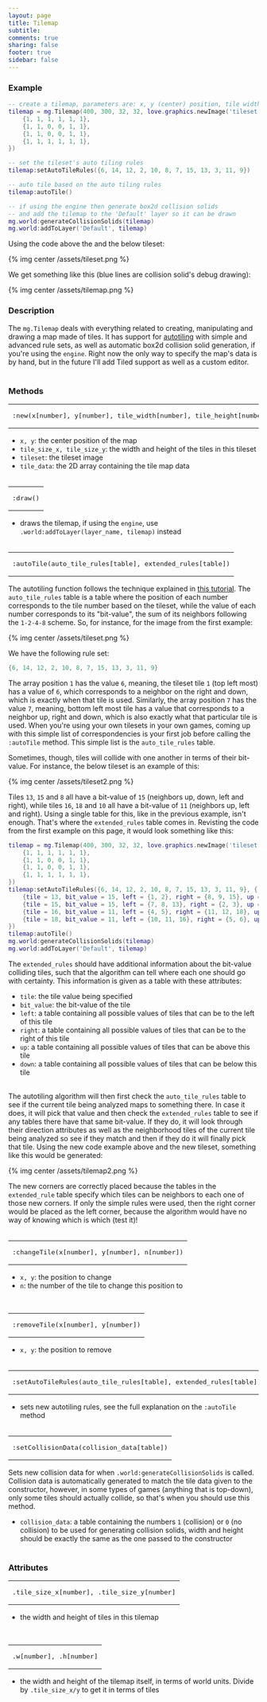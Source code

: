 ```yaml
---
layout: page
title: Tilemap 
subtitle:
comments: true
sharing: false
footer: true
sidebar: false 
---
```


<h3 id="example" data-magellan-destination="example">Example</h3>

~~~ lua
-- create a tilemap, parameters are: x, y (center) position, tile width and height, tileset image, tilemap data
tilemap = mg.Tilemap(400, 300, 32, 32, love.graphics.newImage('tileset.png'), {
    {1, 1, 1, 1, 1, 1},
    {1, 1, 0, 0, 1, 1},
    {1, 1, 0, 0, 1, 1},
    {1, 1, 1, 1, 1, 1},
})

-- set the tileset's auto tiling rules
tilemap:setAutoTileRules({6, 14, 12, 2, 10, 8, 7, 15, 13, 3, 11, 9})

-- auto tile based on the auto tiling rules
tilemap:autoTile()

-- if using the engine then generate box2d collision solids
-- and add the tilemap to the 'Default' layer so it can be drawn
mg.world:generateCollisionSolids(tilemap)
mg.world:addToLayer('Default', tilemap)
~~~

Using the code above the and the below tileset:

{% img center /assets/tileset.png %}

We get something like this (blue lines are collision solid's debug drawing):

{% img center /assets/tilemap.png %}

<h3 id="description" data-magellan-destination="description">Description</h3>

The <code class="text">mg.Tilemap</code> deals with everything related to creating, manipulating and drawing a map made of tiles.
It has support for [autotiling](http://www.saltgames.com/2010/a-bitwise-method-for-applying-tilemaps/) with simple and advanced rule sets, as well as
automatic box2d collision solid generation, if you're using the <code class="text">engine</code>. Right now the only way to specify the map's data is by hand,
but in the future I'll add Tiled support as well as a custom editor.
<br><br>

<h3 id="methods" data-magellan-destination="methods">Methods</h3>

<div><table class="CodeRay">
<td class="code"><pre>
:<span class="annotation">new</span>(x<span class="tag"><span class="tag">[number]</span></span>, y<span class="tag"><span class="tag">[number]</span></span>, tile_width<span class="tag"><span class="tag">[number]</span></span>, tile_height<span class="tag"><span class="tag">[number]</span></span>, tileset<span class="tag">[Image]</span>, tile_data<span class="tag">[table]</span>) 
</pre></td>
</table></div>

*   <code>x, y</code>: the center position of the map
*   <code>tile_size_x, tile_size_y</code>: the width and height of the tiles in this tileset
*   <code>tileset</code>: the tileset image
*   <code>tile_data</code>: the 2D array containing the tile map data
<br><br>

<div><table class="CodeRay">
<td class="code"><pre>
:<span class="annotation">draw</span>()
</pre></td>
</table></div>

*   draws the tilemap, if using the <code class="text">engine</code>, use <code class="atrm">.world:addToLayer(layer_name, tilemap)</code> instead
<br><br>

<div><table class="CodeRay">
<td class="code"><pre>
:<span class="annotation">autoTile</span>(auto_tile_rules<span class="tag">[table]</span>, extended_rules<span class="tag">[table]</span>)
</pre></td>
</table></div>

The autotiling function follows the technique explained in [this tutorial](http://www.saltgames.com/2010/a-bitwise-method-for-applying-tilemaps/).
The <code class="text">auto_tile_rules</code> table is a table where the position of each number corresponds to the tile number based on the tileset, while 
the value of each number corresponds to its "bit-value", the sum of its neighbors following the <code class="number">1-2-4-8</code> scheme. So, for instance, for the image from the first
example:

{% img center /assets/tileset.png %}

We have the following rule set:

~~~ lua
{6, 14, 12, 2, 10, 8, 7, 15, 13, 3, 11, 9}
~~~

The array position <code class="number">1</code> has the value <code class="number">6</code>, meaning, the tileset tile <code class="number">1</code> (top left most) has a value of
<code class="number">6</code>, which corresponds to a neighbor on the right and down, which is exactly when that tile is used. Similarly, the array position <code class="number">7</code>
has the value <code class="number">7</code>, meaning, bottom left most tile has a value that corresponds to a neighbor up, right and down, which is also exactly what that particular tile
is used. When you're using your own tilesets in your own games, coming up with this simple list of correspondencies is your first job before calling the <code class="atrm">:autoTile</code> 
method. This simple list is the <code class="text">auto_tile_rules</code> table.

Sometimes, though, tiles will collide with one another in terms of their bit-value. For instance, the below tileset is an example of this:

{% img center /assets/tileset2.png %}

Tiles <code class="number">13</code>, <code class="number">15</code> and <code class="number">8</code> all have a bit-value of <code class="number">15</code> (neighbors up, down, left and right), 
while tiles <code class="number">16</code>, <code class="number">18</code> and <code class="number">10</code> all have a bit-value of <code class="number">11</code> (neighbors up, left and right).
Using a single table for this, like in the previous example, isn't enough. That's where the <code class="text">extended_rules</code> table comes in. Revisting the code from the first example on this
page, it would look something like this:

~~~ lua
tilemap = mg.Tilemap(400, 300, 32, 32, love.graphics.newImage('tileset.png'), {
    {1, 1, 1, 1, 1, 1},
    {1, 1, 0, 0, 1, 1},
    {1, 1, 0, 0, 1, 1},
    {1, 1, 1, 1, 1, 1},
})
tilemap:setAutoTileRules({6, 14, 12, 2, 10, 8, 7, 15, 13, 3, 11, 9}, {
    {tile = 13, bit_value = 15, left = {1, 2}, right = {8, 9, 15}, up = {1, 7}, down = {8, 11}},
    {tile = 15, bit_value = 15, left = {7, 8, 13}, right = {2, 3}, up = {3, 9}, down = {8, 11}},
    {tile = 16, bit_value = 11, left = {4, 5}, right = {11, 12, 18}, up = {1, 7}, down = nil},
    {tile = 18, bit_value = 11, left = {10, 11, 16}, right = {5, 6}, up = {3, 9}, down = nil},
})
tilemap:autoTile()
mg.world:generateCollisionSolids(tilemap)
mg.world:addToLayer('Default', tilemap)
~~~


The <code class="text">extended_rules</code> should have additional information about the bit-value colliding tiles, such that the algorithm can tell where each one should go 
with certainty. This information is given as a table with these attributes: 

*   <code>tile</code>: the tile value being specified
*   <code>bit_value</code>: the bit-value of the tile
*   <code>left</code>: a table containing all possible values of tiles that can be to the left of this tile
*   <code>right</code>: a table containing all possible values of tiles that can be to the right of this tile
*   <code>up</code>: a table containing all possible values of tiles that can be above this tile
*   <code>down</code>: a table containing all possible values of tiles that can be below this tile
<br><br>

The autotiling algorithm will then first check the <code class="text">auto_tile_rules</code> table to see if the current tile being analyzed maps to something there.
In case it does, it will pick that value and then check the <code class="text">extended_rules</code> table to see if any tables there have that same bit-value. If they do,
it will look through their direction attributes as well as the neighborhood tiles of the current tile being analyzed so see if they match and then if they do it will finally pick
that tile. Using the new code example above and the new tileset, something like this would be generated:

{% img center /assets/tilemap2.png %}

The new corners are correctly placed because the tables in the <code class="text">extended_rule</code> table specify which tiles can be neighbors to each one of those new corners.
If only the simple rules were used, then the right corner would be placed as the left corner, because the algorithm would have no way of knowing which is which (test it)!
<br><br>

<div><table class="CodeRay">
<td class="code"><pre>
:<span class="annotation">changeTile</span>(x<span class="tag"><span class="tag">[number]</span></span>, y<span class="tag"><span class="tag">[number]</span></span>, n<span class="tag"><span class="tag">[number]</span></span>)
</pre></td>
</table></div>

*   <code>x, y</code>: the position to change  
*   <code>n</code>: the number of the tile to change this position to  
<br>

<div><table class="CodeRay">
<td class="code"><pre>
:<span class="annotation">removeTile</span>(x<span class="tag"><span class="tag">[number]</span></span>, y<span class="tag"><span class="tag">[number]</span></span>)
</pre></td>
</table></div>

*   <code>x, y</code>: the position to remove 
<br><br>

<div><table class="CodeRay">
<td class="code"><pre>
:<span class="annotation">setAutoTileRules</span>(auto_tile_rules<span class="tag">[table]</span>, extended_rules<span class="tag">[table]</span>)
</pre></td>
</table></div>

*   sets new autotiling rules, see the full explanation on the <code class="atrm">:autoTile</code> method 
<br><br>

<div><table class="CodeRay">
<td class="code"><pre>
:<span class="annotation">setCollisionData</span>(collision_data<span class="tag">[table]</span>)
</pre></td>
</table></div>

Sets new collision data for when <code class="atrm">.world:generateCollisionSolids</code> is called. Collision data is automatically generated
to match the tile data given to the constructor, however, in some types of games (anything that is top-down), only some tiles should actually collide, so
that's when you should use this method.

*   <code>collision_data</code>: a table containing the numbers <code class="number">1</code> (collision) or <code class="number">0</code> (no collision) to be used
for generating collision solids, width and height should be exactly the same as the one passed to the constructor
<br><br>

<h3 id="attributes" data-magellan-destination="attributes">Attributes</h3>

<div><table class="CodeRay">
<td class="code"><pre>
.<span class="annotation">tile_size_x</span><span class="tag">[number]</span>, .<span class="annotation">tile_size_y</span><span class="tag">[number]</span>
</pre></td>
</table></div>

*    the width and height of tiles in this tilemap   
<br>

<div><table class="CodeRay">
<td class="code"><pre>
.<span class="annotation">w</span><span class="tag">[number]</span>, .<span class="annotation">h</span><span class="tag">[number]</span>
</pre></td>
</table></div>

*   the width and height of the tilemap itself, in terms of world units. Divide by <code class="atrm">.tile_size_x/y</code> to get it in terms of tiles
<br><br>
